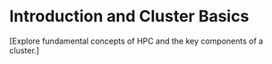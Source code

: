 # Introduction and Cluster Basics

[Explore fundamental concepts of HPC and the key components of a cluster.]